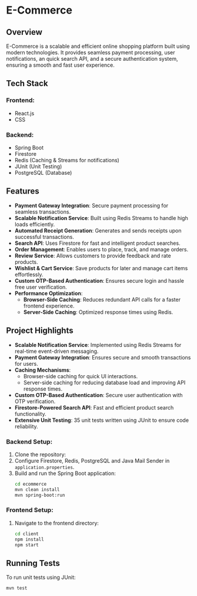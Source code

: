 # E-Commerce

## Overview

E-Commerce is a scalable and efficient online shopping platform built using modern technologies. It provides seamless payment processing, user notifications, an quick search API, and a secure authentication system, ensuring a smooth and fast user experience.

## Tech Stack

### **Frontend:**

- React.js
- CSS

### **Backend:**

- Spring Boot
- Firestore
- Redis (Caching & Streams for notifications)
- JUnit (Unit Testing)
- PostgreSQL (Database)

## Features

- **Payment Gateway Integration**: Secure payment processing for seamless transactions.
- **Scalable Notification Service**: Built using Redis Streams to handle high loads efficiently.
- **Automated Receipt Generation**: Generates and sends receipts upon successful transactions.
- **Search API**: Uses Firestore for fast and intelligent product searches.
- **Order Management**: Enables users to place, track, and manage orders.
- **Review Service**: Allows customers to provide feedback and rate products.
- **Wishlist & Cart Service**: Save products for later and manage cart items effortlessly.
- **Custom OTP-Based Authentication**: Ensures secure login and hassle free user verification.
- **Performance Optimization**:
  - **Browser-Side Caching**: Reduces redundant API calls for a faster frontend experience.
  - **Server-Side Caching**: Optimized response times using Redis.

## Project Highlights

- **Scalable Notification Service**: Implemented using Redis Streams for real-time event-driven messaging.
- **Payment Gateway Integration**: Ensures secure and smooth transactions for users.
- **Caching Mechanisms**:
  - Browser-side caching for quick UI interactions.
  - Server-side caching for reducing database load and improving API response times.
- **Custom OTP-Based Authentication**: Secure user authentication with OTP verification.
- **Firestore-Powered Search API**: Fast and efficient product search functionality.
- **Extensive Unit Testing**: 35 unit tests written using JUnit to ensure code reliability.

### **Backend Setup:**

1. Clone the repository:
2. Configure Firestore, Redis, PostgreSQL and Java Mail Sender in `application.properties`.
3. Build and run the Spring Boot application:
   ```sh
   cd ecommerce
   mvn clean install
   mvn spring-boot:run
   ```

### **Frontend Setup:**

1. Navigate to the frontend directory:
   ```sh
   cd client
   npm install
   npm start
   ```

## Running Tests

To run unit tests using JUnit:

```sh
mvn test
```

